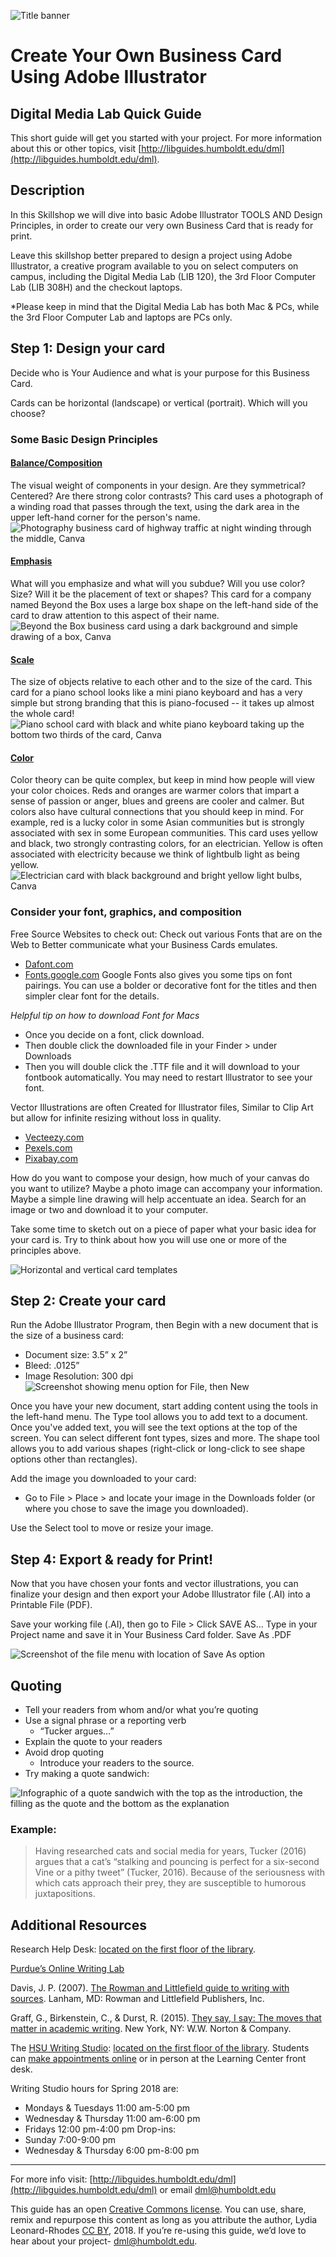 ![Title banner](images/businessCardHeader.png)

# Create Your Own Business Card Using Adobe Illustrator

## Digital Media Lab Quick Guide
This short guide will get you started with your project. For more information about this or other topics, visit [http://libguides.humboldt.edu/dml](http://libguides.humboldt.edu/dml).


## Description

In this Skillshop we will dive into basic Adobe Illustrator TOOLS AND Design Principles, in order to create our very own Business Card that is ready for print.  

Leave this skillshop better prepared to design a project using Adobe Illustrator, a creative program available to you on select computers on campus, including the Digital Media Lab (LIB 120), the 3rd Floor Computer Lab (LIB 308H) and the checkout laptops. 

*Please keep in mind that the Digital Media Lab has both Mac & PCs, while the 3rd Floor Computer Lab and laptops are PCs only.

## Step 1: Design your card

Decide who is Your Audience and what is your purpose for this Business Card.

Cards can be horizontal (landscape) or vertical (portrait). Which will you choose?

### Some Basic Design Principles

#### [Balance/Composition](https://www.sophia.org/tutorials/design-in-art-balance-and-contrast) 
The visual weight of components in your design. Are they symmetrical? Centered? Are there strong color contrasts? This card uses a photograph of a winding road that passes through the text, using the dark area in the upper left-hand corner for the person's name. 
![Photography business card of highway traffic at night winding through the middle, Canva](images/photoCard.png)
#### [Emphasis](https://www.sophia.org/tutorials/design-in-art-emphasis-variety-and-unity) 
What will you emphasize and what will you subdue? Will you use color? Size? Will it be the placement of text or shapes? This card for a company named Beyond the Box uses a large box shape on the left-hand side of the card to draw attention to this aspect of their name. 
![Beyond the Box business card using a dark background and simple drawing of a box, Canva](images/beyondTheBox.png)
#### [Scale](https://www.sophia.org/tutorials/design-in-art-scale-and-proportion) 
The size of objects relative to each other and to the size of the card. This card for a piano school looks like a mini piano keyboard and has a very simple but strong branding that this is piano-focused -- it takes up almost the whole card!
![Piano school card with black and white piano keyboard taking up the bottom two thirds of the card, Canva](images/pianoCard.png)
#### [Color](https://www.smashingmagazine.com/2010/01/color-theory-for-designers-part-1-the-meaning-of-color/) 
Color theory can be quite complex, but keep in mind how people will view your color choices. Reds and oranges are warmer colors that impart a sense of passion or anger, blues and greens are cooler and calmer. But colors also have cultural connections that you should keep in mind. For example, red is a lucky color in some Asian communities but is strongly associated with sex in some European communities. This card uses yellow and black, two strongly contrasting colors, for an electrician. Yellow is often associated with electricity because we think of lightbulb light as being yellow. 
![Electrician card with black background and bright yellow light bulbs, Canva](images/electricCard.png)

### Consider your font, graphics, and composition

Free Source Websites to check out: 
Check out various Fonts that are on the Web to Better communicate what your Business Cards emulates.
+ [Dafont.com](https://www.dafont.com/)
+ [Fonts.google.com](https://fonts.google.com/) Google Fonts also gives you some tips on font pairings. You can use a bolder or decorative font for the titles and then simpler clear font for the details.

_Helpful tip on how to download Font for Macs_
+ Once you decide on a font, click download.
+ Then double click the downloaded file in your Finder  > under Downloads
+ Then you will double click the .TTF file and it will download to your fontbook automatically. You may need to restart Illustrator to see your font.

Vector Illustrations are often Created for Illustrator files, Similar to Clip Art but allow for infinite resizing without loss in quality.

+ [Vecteezy.com](https://www.vecteezy.com/)
+ [Pexels.com](https://www.pexels.com/)
+ [Pixabay.com](https://pixabay.com/)

How do you want to compose your design, how much of your canvas do you want to utilize? Maybe a photo image can accompany your information. Maybe a simple line drawing will help accentuate an idea. Search for an image or two and download it to your computer.

Take some time to sketch out on a piece of paper what your basic idea for your card is. Try to think about how you will use one or more of the principles above. 

![Horizontal and vertical card templates](images/cardTemplates.png)

## Step 2: Create your card
Run the Adobe Illustrator Program, then Begin with a new document that is the size of a business card: 
+ Document size: 3.5” x 2”
+ Bleed: .0125”
+ Image Resolution: 300 dpi
![Screenshot showing menu option for File, then New](images/createDocument.png)

Once you have your new document, start adding content using the tools in the left-hand menu. The Type tool allows you to add text to a document. Once you've added text, you will see the text options at the top of the screen. You can select different font types, sizes and more. The shape tool allows you to add various shapes (right-click or long-click to see shape options other than rectangles).

Add the image you downloaded to your card:
+ Go to File > Place > and locate your image in the Downloads folder (or where you chose to save the image you downloaded). 

Use the Select tool to move or resize your image. 

## Step 4: Export & ready for Print!

Now that you have chosen your fonts and vector illustrations, you can finalize your design and then export your Adobe Illustrator file (.AI) into a Printable File (PDF).

Save your working file (.AI), then go to File > Click SAVE AS…  Type in your Project name and save it in Your Business Card folder. Save As .PDF

![Screenshot of the file menu with location of Save As option](images/saving.png)

## Quoting
+ Tell your readers from whom and/or what you’re quoting
+ Use a signal phrase or a reporting verb
    + “Tucker argues…”
+ Explain the quote to your readers
+ Avoid drop quoting
    + Introduce your readers to the source.
+ Try making a quote sandwich:

![Infographic of a quote sandwich with the top as the introduction, the filling as the quote and the bottom as the explanation](images/quoteSandwich.png)

### Example: 
>Having researched cats and social media for years, Tucker (2016) argues that a cat’s “stalking and pouncing is perfect for a six-second Vine or a pithy tweet” (Tucker, 2016).  Because of the seriousness with which cats approach their prey, they are susceptible to humorous juxtapositions.


## Additional Resources 
Research Help Desk: [located on the first floor of the library](http://library.humboldt.edu/about/librarymap.html?y=70&x=145&f=1).

[Purdue’s Online Writing Lab](https://owl.english.purdue.edu/owl/)

Davis, J. P. (2007). [The Rowman and Littlefield guide to writing with sources](https://humboldt-primo.hosted.exlibrisgroup.com/primo-explore/fulldisplay?docid=01CALS_ALMA71401610150002901&context=L&vid=01CALS_HUL&search_scope=01CALS&isFrbr=true&tab=books_csu&lang=en_US). Lanham, MD: Rowman and Littlefield Publishers, Inc.

Graff, G., Birkenstein, C., & Durst, R. (2015). [They say, I say: The moves that matter in academic writing](https://humboldt-primo.hosted.exlibrisgroup.com/primo-explore/fulldisplay?docid=01CALS_ALMA71390912200002901&context=L&vid=01CALS_HUL&search_scope=01CALS&tab=books_csu&lang=en_US). New York, NY: W.W. Norton & Company.

The [HSU Writing Studio](http://learning.humboldt.edu/writing-studio): [located on the first floor of the library](http://library.humboldt.edu/about/librarymap.html?y=3&x=132&f=1). Students can [make appointments online](http://learning.humboldt.edu/writing-studio) or in person at the Learning Center front desk. 

Writing Studio hours for Spring 2018 are: 
+ Mondays & Tuesdays 11:00 am-5:00 pm 
+ Wednesday & Thursday 11:00 am-6:00 pm 
+ Fridays 12:00 pm-4:00 pm 
Drop-ins: 
+ Sunday 7:00-9:00 pm 
+ Wednesday & Thursday 6:00 pm-8:00 pm


---
For more info visit: [http://libguides.humboldt.edu/dml](http://libguides.humboldt.edu/dml) or email dml@humboldt.edu

This guide has an open [Creative Commons license](https://creativecommons.org/share-your-work/licensing-types-examples/). You can use, share, remix and repurpose this content as long as you attribute the author, Lydia Leonard-Rhodes [CC BY](https://creativecommons.org/licenses/by/4.0/), 2018. If you’re re-using this guide, we’d love to hear about your project- dml@humboldt.edu.
